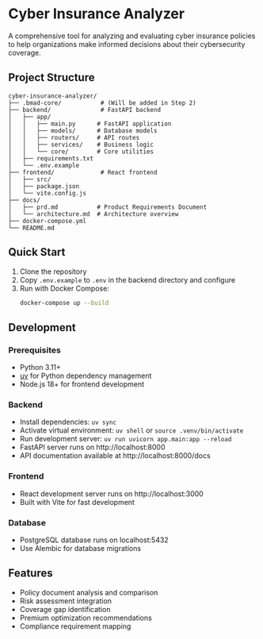 # Cyber Insurance Analyzer

A comprehensive tool for analyzing and evaluating cyber insurance policies to help organizations make informed decisions about their cybersecurity coverage.

## Project Structure

```
cyber-insurance-analyzer/
├── .bmad-core/           # (Will be added in Step 2)
├── backend/              # FastAPI backend
│   ├── app/
│   │   ├── main.py      # FastAPI application
│   │   ├── models/      # Database models
│   │   ├── routers/     # API routes
│   │   ├── services/    # Business logic
│   │   └── core/        # Core utilities
│   ├── requirements.txt
│   └── .env.example
├── frontend/             # React frontend
│   ├── src/
│   ├── package.json
│   └── vite.config.js
├── docs/
│   ├── prd.md           # Product Requirements Document
│   └── architecture.md  # Architecture overview
├── docker-compose.yml
└── README.md
```

## Quick Start

1. Clone the repository
2. Copy `.env.example` to `.env` in the backend directory and configure
3. Run with Docker Compose:
   ```bash
   docker-compose up --build
   ```

## Development

### Prerequisites
- Python 3.11+
- [uv](https://docs.astral.sh/uv/) for Python dependency management
- Node.js 18+ for frontend development

### Backend
- Install dependencies: `uv sync`
- Activate virtual environment: `uv shell` or `source .venv/bin/activate`
- Run development server: `uv run uvicorn app.main:app --reload`
- FastAPI server runs on http://localhost:8000
- API documentation available at http://localhost:8000/docs

### Frontend  
- React development server runs on http://localhost:3000
- Built with Vite for fast development

### Database
- PostgreSQL database runs on localhost:5432
- Use Alembic for database migrations

## Features

- Policy document analysis and comparison
- Risk assessment integration
- Coverage gap identification  
- Premium optimization recommendations
- Compliance requirement mapping